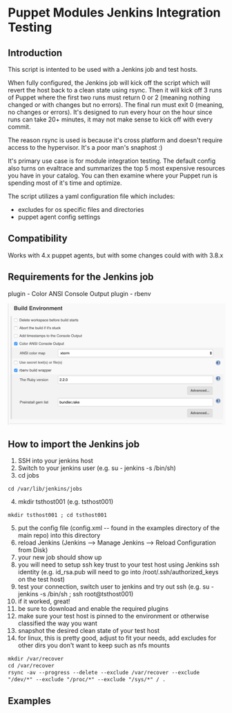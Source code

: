 Puppet Modules Jenkins Integration Testing
==========================================

Introduction
------------

This script is intented to be used with a Jenkins job and test hosts.

When fully configured, the Jenkins job will kick off the script which will revert the host back to a clean state using rsync.  Then it will kick off 3 runs of Puppet where the first two runs must return 0 or 2 (meaning nothing changed or with changes but no errors).  The final run must exit 0 (meaning, no changes or errors).  It's designed to run every hour on the hour since runs can take 20+ minutes, it may not make sense to kick off with every commit.

The reason rsync is used is because it's cross platform and doesn't require access to the hypervisor.  It's a poor man's snaphost :)

It's primary use case is for module integration testing.  The default config also turns on evaltrace and summarizes the top 5 most expensive resources you have in your catalog.  You can then examine where your Puppet run is spending most of it's time and optimize.

The script utilizes a yaml configuration file which includes:

* excludes for os specific files and directories
* puppet agent config settings

Compatibility
-------------
Works with 4.x puppet agents, but with some changes could with with 3.8.x

Requirements for the Jenkins job
--------------------------------
plugin - Color ANSI Console Output
plugin - rbenv

![Alt text](/images/jenkins-plugins.png?raw=true "Jenkins Plugin Config")

How to import the Jenkins job
-----------------------------

1. SSH into your jenkins host
2. Switch to your jenkins user (e.g. su - jenkins -s /bin/sh)
3. cd jobs

```
cd /var/lib/jenkins/jobs
```

4. mkdir tsthost001 (e.g. tsthost001)

```
mkdir tsthost001 ; cd tsthost001
```

5. put the config file (config.xml -- found in the examples directory of the main repo) into this directory
6. reload Jenkins (Jenkins --> Manage Jenkins --> Reload Configuration from Disk)
7. your new job should show up
8. you will need to setup ssh key trust to your test host using Jenkins ssh identity (e.g. id_rsa.pub will need to go into /root/.ssh/authorized_keys on the test host)
9. test your connection, switch user to jenkins and try out ssh (e.g. su - jenkins -s /bin/sh ; ssh root@tsthost001)
10. if it worked, great!
11. be sure to download and enable the required plugins
12. make sure your test host is pinned to the environment or otherwise classified the way you want
13. snapshot the desired clean state of your test host
14. for linux, this is pretty good, adjust to fit your needs, add excludes for other dirs you don't want to keep such as nfs mounts

```
mkdir /var/recover
cd /var/recover
rsync -av --progress --delete --exclude /var/recover --exclude "/dev/*" --exclude "/proc/*" --exclude "/sys/*" / .
```

Examples
--------
